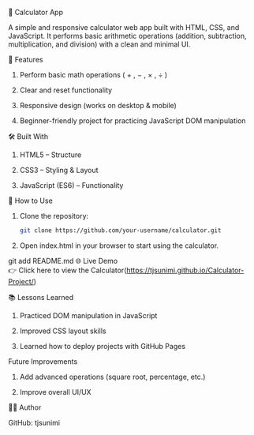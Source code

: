 🧮 Calculator App

A simple and responsive calculator web app built with HTML, CSS, and JavaScript. It performs basic arithmetic operations (addition, subtraction, multiplication, and division) with a clean and minimal UI.



🚀 Features

1. Perform basic math operations ( + , − , × , ÷ )

2. Clear and reset functionality

3. Responsive design (works on desktop & mobile)

4. Beginner-friendly project for practicing JavaScript DOM manipulation



🛠️ Built With

1. HTML5 – Structure

2. CSS3 – Styling & Layout

3. JavaScript (ES6) – Functionality



🎯 How to Use  

1. Clone the repository:  
   ```bash
   git clone https://github.com/your-username/calculator.git
2. Open index.html in your browser to start using the calculator.



git add README.md 🌐 Live Demo  
👉 Click here to view the Calculator(https://tjsunimi.github.io/Calculator-Project/)







📚 Lessons Learned

1. Practiced DOM manipulation in JavaScript

2. Improved CSS layout skills

3. Learned how to deploy projects with GitHub Pages




Future Improvements

1. Add advanced operations (square root, percentage, etc.)

2. Improve overall UI/UX




👩‍💻 Author

GitHub: tjsunimi
